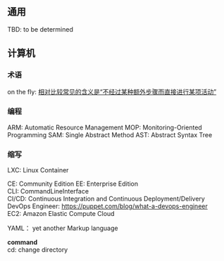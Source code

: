 ## 通用
TBD: to be determined


## 计算机

### 术语
on the fly: [相对比较常见的含义是“不经过某种额外步骤而直接进行某项活动”](https://www.zhihu.com/question/21136587)  

### 编程
ARM: Automatic Resource Management
MOP: Monitoring-Oriented Programming
SAM: Single Abstract Method
AST: Abstract Syntax Tree

### 缩写
LXC: Linux Container

CE: Community Edition
EE: Enterprise Edition  
CLI: CommandLineInterface  
CI/CD: Continuous Integration and Continuous Deployment/Delivery  
DevOps Engineer: https://puppet.com/blog/what-a-devops-engineer  
EC2: Amazon Elastic Compute Cloud  

YAML： yet another Markup language

**command**  
cd: change directory
